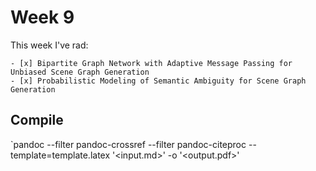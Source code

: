 # Week 9

This week I've rad:

    - [x] Bipartite Graph Network with Adaptive Message Passing for Unbiased Scene Graph Generation
    - [x] Probabilistic Modeling of Semantic Ambiguity for Scene Graph Generation

## Compile 
`pandoc --filter pandoc-crossref --filter pandoc-citeproc --template=template.latex '<input.md>' -o '<output.pdf>'